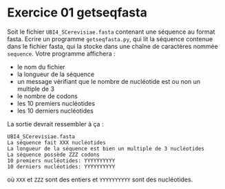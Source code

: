 # Exercice 01 getseqfasta

Soit le fichier `UBI4_SCerevisiae.fasta` contenant une séquence au format fasta. Ecrire un programme `getseqfasta.py`, qui lit la séquence contenue dans le fichier fasta, qui la stocke dans une chaîne de caractères nommée `sequence`. Votre programme affichera :

- le nom du fichier
- la longueur de la séquence
- un message vérifiant que le nombre de nucléotide est ou non un multiple de 3
- le nombre de codons
- les 10 premiers nucléotides
- les 10 derniers nucléotides

La sortie devrait ressembler à ça :

```
UBI4_SCerevisiae.fasta
La séquence fait XXX nucléotides
La longueur de la séquence est bien un multiple de 3 nucléotides
La séquence possède ZZZ codons
10 premiers nucléotides: YYYYYYYYYY
10 derniers nucléotides: YYYYYYYYYY
```
où `XXX` et `ZZZ` sont des entiers et `YYYYYYYYYY` sont des nucléotides. 

